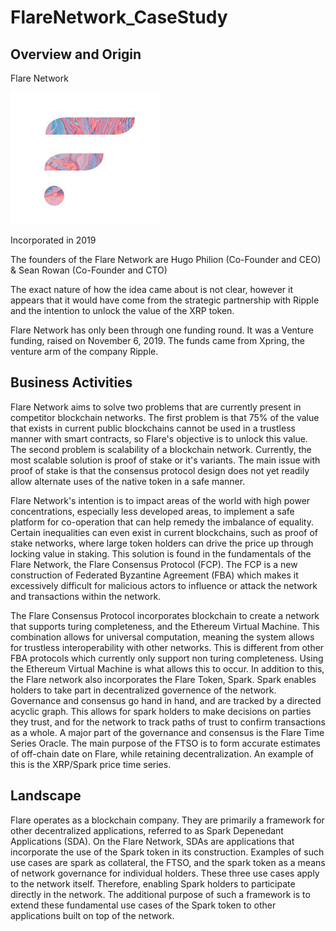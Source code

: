 # FlareNetwork_CaseStudy

## Overview and Origin

Flare Network

![Flare](flr.jpg)

Incorporated in 2019

The founders of the Flare Network are Hugo Philion (Co-Founder and CEO) & Sean Rowan (Co-Founder and CTO)

The exact nature of how the idea came about is not clear, however it appears that it would have come from the strategic partnership with Ripple and the intention to unlock the value of the XRP token.

Flare Network has only been through one funding round. It was a Venture funding, raised on November 6, 2019. The funds came from Xpring, the venture arm of the company Ripple.

## Business Activities

Flare Network aims to solve two problems that are currently present in competitor blockchain networks. The first problem is that 75% of the value that exists in current public blockchains cannot be used in a trustless manner with smart contracts, so Flare's objective is to unlock this value. The second problem is scalability of a blockchain network. Currently, the most scalable solution is proof of stake or it's variants. The main issue with proof of stake is that the consensus protocol design does not yet readily allow alternate uses of the native token in a safe manner.

Flare Network's intention is to impact areas of the world with high power concentrations, especially less developed areas, to implement a safe platform for co-operation that can help remedy the imbalance of equality. Certain inequalities can even exist in current blockchains, such as proof of stake networks, where large token holders can drive the price up through locking value in staking. This solution is found in the fundamentals of the Flare Network, the Flare Consensus Protocol (FCP). The FCP is a new construction of Federated Byzantine Agreement (FBA) which makes it excessively difficult for malicious actors to influence or attack the network and transactions within the network.

The Flare Consensus Protocol incorporates blockchain to create a network that supports turing completeness, and the Ethereum Virtual Machine. This combination allows for universal computation, meaning the system allows for trustless interoperability with other networks. This is different from other FBA protocols which currently only support non turing completeness. Using the Ethereum Virtual Machine is what allows this to occur. In addition to this, the Flare network also incorporates the Flare Token, Spark. Spark enables holders to take part in decentralized governence of the network. Governance and consensus go hand in hand, and are tracked by a directed acyclic graph. This allows for spark holders to make decisions on parties they trust, and for the network to track paths of trust to confirm transactions as a  whole. A major part of the governance and consensus is the Flare Time Series Oracle. The main purpose of the FTSO is to form accurate estimates of off-chain date on Flare, while retaining decentralization. An example of this is the XRP/Spark price time series.

## Landscape

Flare operates as a blockchain company. They are primarily a framework for other decentralized applications, referred to as Spark Depenedant Applications (SDA). On the Flare Network, SDAs are applications that incorporate the use of the Spark token in its construction. Examples of such use cases are spark as collateral, the FTSO, and the spark token as a means of network governance for individual holders. These three use cases apply to the network itself. Therefore, enabling Spark holders to participate directly in the network. The additional purpose of such a framework is to extend these fundamental use cases of the Spark token to other applications built on top of the network. 